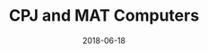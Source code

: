 ---
layout: site
title: "CPJ and MAT Computers"
date: 2018-06-18
categories: [community]
version: 5.2.10
major: 5
minor: 2
patch: 10
slug: cpj-and-mat-computers
link: https://www.cpjandmatcomps.tech/
permalink: /sites/:slug
---